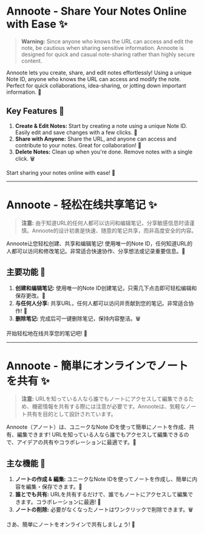 # Annoote - Share Your Notes Online with Ease ✨

> **Warning:** Since anyone who knows the URL can access and edit the note, be cautious when sharing sensitive information. Annoote is designed for quick and casual note-sharing rather than highly secure content.

Annoote lets you create, share, and edit notes effortlessly! Using a unique Note ID, anyone who knows the URL can access and modify the note. Perfect for quick collaborations, idea-sharing, or jotting down important information. 🎉

## Key Features 🚀
1. **Create & Edit Notes:** Start by creating a note using a unique Note ID. Easily edit and save changes with a few clicks. 📝
2. **Share with Anyone:** Share the URL, and anyone can access and contribute to your notes. Great for collaboration! 📢
3. **Delete Notes:** Clean up when you're done. Remove notes with a single click. 🗑️

Start sharing your notes online with ease! 🎈

---

# Annoote - 轻松在线共享笔记 ✨

> **注意:** 由于知道URL的任何人都可以访问和编辑笔记，分享敏感信息时请谨慎。Annoote的设计初衷是快速、随意的笔记共享，而非高度安全的内容。

Annoote让您轻松创建、共享和编辑笔记! 使用唯一的Note ID，任何知道URL的人都可以访问和修改笔记。非常适合快速协作、分享想法或记录重要信息。🎉

## 主要功能 🚀
1. **创建和编辑笔记:** 使用唯一的Note ID创建笔记，只需几下点击即可轻松编辑和保存更改。📝
2. **与任何人分享:** 共享URL，任何人都可以访问并贡献到您的笔记。非常适合协作! 📢
3. **删除笔记:** 完成后可一键删除笔记，保持内容整洁。🗑️

开始轻松地在线共享您的笔记吧! 🎈

---

# Annoote - 簡単にオンラインでノートを共有 ✨

> **注意:** URLを知っている人なら誰でもノートにアクセスして編集できるため、機密情報を共有する際には注意が必要です。Annooteは、気軽なノート共有を目的として設計されています。

Annoote（アノート）は、ユニークなNote IDを使って簡単にノートを作成、共有、編集できます! URLを知っている人なら誰でもアクセスして編集できるので、アイデアの共有やコラボレーションに最適です。🎉

## 主な機能 🚀
1. **ノートの作成 & 編集:** ユニークなNote IDを使ってノートを作成し、簡単に内容を編集・保存できます。📝
2. **誰とでも共有:** URLを共有するだけで、誰でもノートにアクセスして編集できます。コラボレーションに最適! 📢
3. **ノートの削除:** 必要がなくなったノートはワンクリックで削除できます。🗑️

さあ、簡単にノートをオンラインで共有しましょう! 🎈